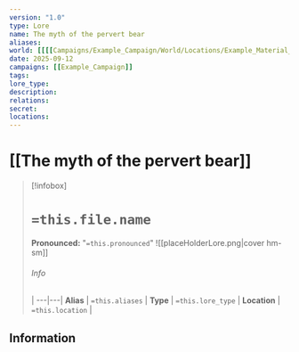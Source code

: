 ```yaml
---
version: "1.0"
type: Lore
name: The myth of the pervert bear
aliases:
world: [[[[Campaigns/Example_Campaign/World/Locations/Example_Material_Plane.md|Example_Material_Plane]]]]
date: 2025-09-12
campaigns: [[Example_Campaign]]
tags:
lore_type:
description:
relations:
secret:
locations:
---
```

# [[The myth of the pervert bear]]
> [!infobox]
> # `=this.file.name`
> **Pronounced:**  "`=this.pronounced`"
> ![[placeHolderLore.png|cover hm-sm]]
> ###### Info
>  |
> ---|---|
> **Alias** | `=this.aliases` |
> **Type** | `=this.lore_type` |
> **Location** | `=this.location` |

## Information